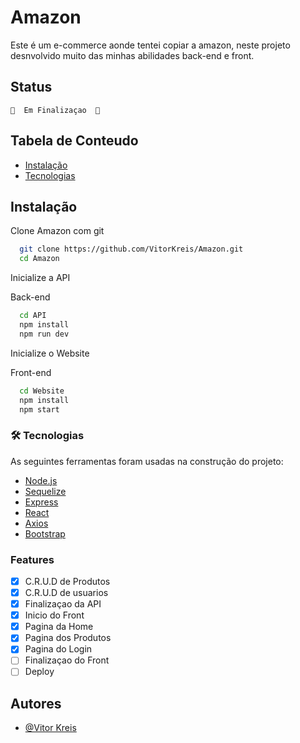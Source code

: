 # Amazon

Este é um e-commerce aonde tentei copiar a amazon, neste projeto desnvolvido muito das minhas abilidades back-end e front.


## Status

    🚧  Em Finalizaçao  🚧



## Tabela de Conteudo
   * [Instalação](#instalacao)
   * [Tecnologias](#tecnologias)

## Instalação

Clone Amazon com git
```bash
  git clone https://github.com/VitorKreis/Amazon.git
  cd Amazon
```

Inicialize a API

Back-end
```bash
  cd API
  npm install
  npm run dev
```
Inicialize o Website

Front-end
```bash
  cd Website
  npm install 
  npm start
```
    
### 🛠 Tecnologias

As seguintes ferramentas foram usadas na construção do projeto:

- [Node.js](https://nodejs.org/en/)
- [Sequelize](https://sequelize.org/)
- [Express](https://expressjs.com/pt-br/)
- [React](https://pt-br.reactjs.org/)
- [Axios](https://axios-http.com/ptbr/docs/intro)
- [Bootstrap](https://getbootstrap.com/)
### Features

- [x] C.R.U.D de Produtos
- [x] C.R.U.D de usuarios
- [x] Finalizaçao da API
- [x] Inicio do Front 
- [x] Pagina da Home
- [x] Pagina dos Produtos
- [x] Pagina do Login
- [ ] Finalizaçao do Front
- [ ] Deploy
## Autores

- [@Vitor Kreis](https://github.com/VitorKreis)

